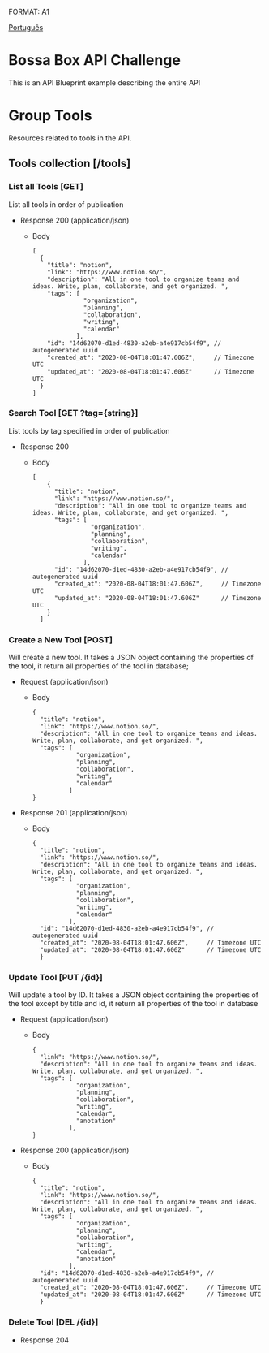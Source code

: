 FORMAT: A1

[Português](https://github.com/Matan18/bossaBoxAPIChallenge/blob/master/apiblueprint.pt.md)

# Bossa Box API Challenge

This is an API Blueprint example describing the entire API

# Group Tools

Resources related to tools in the API.

## Tools collection [/tools]

### List all Tools [GET]

List all tools in order of publication

 + Response 200 (application/json)
    - Body
    
          [
            {
              "title": "notion",
              "link": "https://www.notion.so/",
              "description": "All in one tool to organize teams and ideas. Write, plan, collaborate, and get organized. ",
              "tags": [
                        "organization", 
                        "planning", 
                        "collaboration", 
                        "writing", 
                        "calendar" 
                      ],
              "id": "14d62070-d1ed-4830-a2eb-a4e917cb54f9", // autogenerated uuid
              "created_at": "2020-08-04T18:01:47.606Z",     // Timezone UTC
              "updated_at": "2020-08-04T18:01:47.606Z"      // Timezone UTC
            }
          ]
          
          
### Search Tool [GET ?tag={string}]

List tools by tag specified in order of publication

+ Response 200
  - Body
  
        [
            {
              "title": "notion",
              "link": "https://www.notion.so/",
              "description": "All in one tool to organize teams and ideas. Write, plan, collaborate, and get organized. ",
              "tags": [
                        "organization", 
                        "planning", 
                        "collaboration", 
                        "writing", 
                        "calendar" 
                      ],
              "id": "14d62070-d1ed-4830-a2eb-a4e917cb54f9", // autogenerated uuid
              "created_at": "2020-08-04T18:01:47.606Z",     // Timezone UTC
              "updated_at": "2020-08-04T18:01:47.606Z"      // Timezone UTC
            }
          ]


### Create a New Tool [POST]

Will create a new tool. It takes a JSON object containing the properties of the tool, it return all properties of the tool in database;

+ Request (application/json)
  - Body

        {
          "title": "notion",
          "link": "https://www.notion.so/",
          "description": "All in one tool to organize teams and ideas. Write, plan, collaborate, and get organized. ",
          "tags": [
                    "organization", 
                    "planning", 
                    "collaboration", 
                    "writing", 
                    "calendar" 
                  ]
        }
+ Response 201 (application/json)
  - Body
  
        {
          "title": "notion",
          "link": "https://www.notion.so/",
          "description": "All in one tool to organize teams and ideas. Write, plan, collaborate, and get organized. ",
          "tags": [
                    "organization", 
                    "planning", 
                    "collaboration", 
                    "writing", 
                    "calendar" 
                  ],
          "id": "14d62070-d1ed-4830-a2eb-a4e917cb54f9", // autogenerated uuid
          "created_at": "2020-08-04T18:01:47.606Z",     // Timezone UTC
          "updated_at": "2020-08-04T18:01:47.606Z"      // Timezone UTC
          }

### Update Tool [PUT /{id}]

Will update a tool by ID. It takes a JSON object containing the properties of the tool except by title and id, it return all properties of the tool in database

+ Request (application/json)
  - Body
  
        {
          "link": "https://www.notion.so/",
          "description": "All in one tool to organize teams and ideas. Write, plan, collaborate, and get organized. ",
          "tags": [
                    "organization", 
                    "planning", 
                    "collaboration", 
                    "writing", 
                    "calendar",
                    "anotation"
                  ],
        }
+ Response 200 (application/json)
  - Body
  
        {
          "title": "notion",
          "link": "https://www.notion.so/",
          "description": "All in one tool to organize teams and ideas. Write, plan, collaborate, and get organized. ",
          "tags": [
                    "organization", 
                    "planning", 
                    "collaboration", 
                    "writing", 
                    "calendar",
                    "anotation"
                  ],
          "id": "14d62070-d1ed-4830-a2eb-a4e917cb54f9", // autogenerated uuid
          "created_at": "2020-08-04T18:01:47.606Z",     // Timezone UTC
          "updated_at": "2020-08-04T18:01:47.606Z"      // Timezone UTC
          }

### Delete Tool [DEL /{id}]

+ Response 204 
